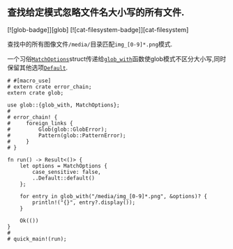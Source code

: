 
## 查找给定模式忽略文件名大小写的所有文件.

[![glob-badge]][glob] [![cat-filesystem-badge]][cat-filesystem]

查找中的所有图像文件`/media/`目录匹配`img_[0-9]*.png`模式.

一个习俗[`MatchOptions`]struct传递给[`glob_with`]函数使glob模式不区分大小写,同时保留其他选项[`Default`].

```rust,no_run
# #[macro_use]
# extern crate error_chain;
extern crate glob;

use glob::{glob_with, MatchOptions};
#
# error_chain! {
#     foreign_links {
#         Glob(glob::GlobError);
#         Pattern(glob::PatternError);
#     }
# }

fn run() -> Result<()> {
    let options = MatchOptions {
        case_sensitive: false,
        ..Default::default()
    };

    for entry in glob_with("/media/img_[0-9]*.png", &options)? {
        println!("{}", entry?.display());
    }

    Ok(())
}
#
# quick_main!(run);
```

[`default`]: https://doc.rust-lang.org/std/default/trait.Default.html

[`glob_with`]: https://docs.rs/glob/*/glob/fn.glob_with.html

[`matchoptions`]: https://docs.rs/glob/*/glob/struct.MatchOptions.html
